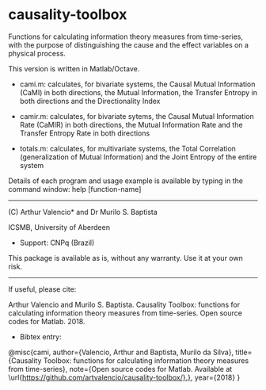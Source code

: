 # causality-toolbox
Functions for calculating information theory measures from time-series, with the purpose of distinguishing the cause and the effect variables on a physical process.

This version is written in Matlab/Octave.

* cami.m: calculates, for bivariate systems, the Causal Mutual Information (CaMI) in both directions, the Mutual Information, the Transfer Entropy in both directions and the Directionality Index

* camir.m: calculates, for bivariate sytems, the Causal Mutual Information Rate (CaMIR) in both directions, the Mutual Information Rate and the Transfer Entropy Rate in both directions

* totals.m: calculates, for multivariate systems, the Total Correlation (generalization of Mutual Information) and the Joint Entropy of the entire system

Details of each program and usage example is available by typing in the command window: help [function-name]

-----------------
(C) Arthur Valencio* and Dr Murilo S. Baptista

ICSMB, University of Aberdeen

* Support: CNPq (Brazil)

This package is available as is, without any warranty. Use it at your own risk.

-------------------
If useful, please cite:

Arthur Valencio and Murilo S. Baptista. Causality Toolbox: functions for calculating information theory measures from time-series. Open source codes for Matlab. 2018.  


* Bibtex entry:

@misc{cami,
author={Valencio, Arthur and Baptista, Murilo da Silva},
title={Causality Toolbox: functions for calculating information theory measures from time-series},
note={Open source codes for Matlab. Available at \url{https://github.com/artvalencio/causality-toolbox/}.},
year={2018}
}
